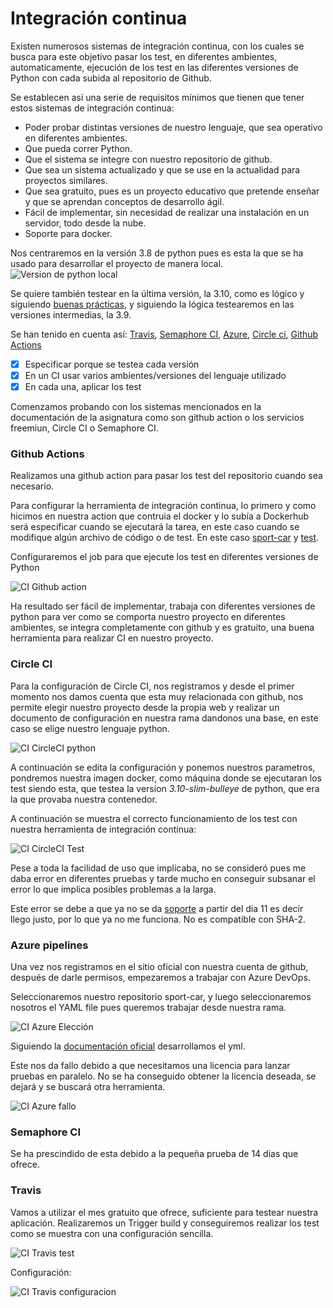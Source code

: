 # Integración continua

Existen numerosos sistemas de integración continua, con los cuales se busca para este objetivo pasar los test, en diferentes ambientes, automaticamente, ejecución de los test en las diferentes versiones de Python con cada subida al repositorio de Github.

Se establecen así una serie de requisitos mínimos que tienen que tener estos sistemas de integración continua:
* Poder probar distintas versiones de nuestro lenguaje, que sea operativo en diferentes ambientes.
* Que pueda correr Python.
* Que el sistema se integre con nuestro repositorio de github.
* Que sea un sistema actualizado y que se use en la actualidad para proyectos similares.
* Que sea gratuito, pues es un proyecto educativo que pretende enseñar y que se aprendan conceptos de desarrollo ágil.
* Fácil de implementar, sin necesidad de realizar una instalación en un servidor, todo desde la nube.
* Soporte para docker.

Nos centraremos en la versión 3.8 de python pues es esta la que se ha usado para desarrollar el proyecto de manera local.
![Version de python local](/docs/imagenes/version_python_local.png "Version de python local")

Se quiere también testear en la última versión, la 3.10, como es lógico y siguiendo [buenas prácticas](https://blog.sqreen.com/top-10-python-security-best-practices/), y siguiendo la lógica testearemos en las versiones intermedias, la 3.9.

Se han tenido en cuenta así: 
[Travis](https://travis-ci.org/), 
[Semaphore CI](https://semaphoreci.com/), 
[Azure](https://azure.microsoft.com/es-es/), 
[Circle ci](https://circleci.com/), 
[Github Actions](https://github.com/argelion14/Sport-car/blob/Objetivo6/.github/workflows/testear.yml)

* [X] Especificar porque se testea cada versión
* [X] En un CI usar varios ambientes/versiones del lenguaje utilizado
* [X] En cada una, aplicar los test

Comenzamos probando con los sistemas mencionados en la documentación de la asignatura como son github action o los servicios freemiun, Circle CI o Semaphore CI.

### Github Actions

Realizamos una github action para pasar los test del repositorio cuando sea necesario.

Para configurar la herramienta de integración continua, lo primero y como hicimos en nuestra action que contruia el docker y lo subía a Dockerhub será especificar cuando se ejecutará la tarea, en este caso cuando se modifique algún archivo de código o de test. En este caso [sport-car](https://github.com/argelion14/Sport-car/tree/Objetivo6/sportcar) y [test](https://github.com/argelion14/Sport-car/tree/Objetivo6/test).

Configuraremos el job para que ejecute los test en diferentes versiones de Python
 
![CI Github action](/docs/imagenes/CI_Github-action.png "CI Github action")

Ha resultado ser fácil de implementar, trabaja con diferentes versiones de python para ver como se comporta nuestro proyecto en diferentes ambientes, se integra completamente con github y es gratuito, una buena herramienta para realizar CI en nuestro proyecto.

### Circle CI

Para la configuración de Circle CI, nos registramos y desde el primer momento nos damos cuenta que esta muy relacionada con github, nos permite elegir nuestro proyecto desde la propia web y realizar un documento de configuración en nuestra rama dandonos una base, en este caso se elige nuestro lenguaje python.

![CI CircleCI python](/docs/imagenes/CI_circleCI_python.png "CI CircleCI python")

A continuación se edita la configuración y ponemos nuestros parametros, pondremos nuestra imagen docker, como máquina donde se ejecutaran los test siendo esta, que testea la version *3.10-slim-bulleye* de python, que era la que provaba nuestra contenedor.

A continuación se muestra el correcto funcionamiento de los test con nuestra herramienta de integración continua:

![CI CircleCI Test](imagenes/CI_circleCI_test.png "CI CircleCI Test")

Pese a toda la facilidad de uso que implicaba, no se consideró pues me daba error en diferentes pruebas y tarde mucho en conseguir subsanar el error lo que implica posibles problemas a la larga.

Este error se debe a que ya no se da [soporte](https://github.blog/2021-09-01-improving-git-protocol-security-github/#libgit2-and-other-git-clients) a partir del dia 11 es decir llego justo, por lo que ya no me funciona. No es compatible con SHA-2.

### Azure pipelines

Una vez nos registramos en el sitio oficial con nuestra cuenta de github, después de darle permisos, empezaremos a trabajar con Azure DevOps.

Seleccionaremos nuestro repositorio sport-car, y luego seleccionaremos nosotros el YAML file pues queremos trabajar desde nuestra rama.

![CI Azure Elección](/docs/imagenes/CI_AzureCI_Eleccion.png "CI Azure Elección")

Siguiendo la [documentación oficial](https://docs.microsoft.com/es-es/azure/devops/pipelines/ecosystems/python?view=azure-devops) desarrollamos el yml.

Este nos da fallo debido a que necesitamos una licencia para lanzar pruebas en paralelo. No se ha conseguido obtener la licencia deseada, se dejará y se buscará otra herramienta.

![CI Azure fallo](/docs/imagenes/CI_AzureCI_Fallo.png "CI Azure fallo")

### Semaphore CI

Se ha prescindido de esta debido a la pequeña prueba de 14 dias que ofrece.

### Travis

Vamos a utilizar el mes gratuito que ofrece, suficiente para testear nuestra aplicación. Realizaremos un Trigger build y conseguiremos realizar los test como se muestra con una configuración sencilla.

![CI Travis test](/docs/imagenes/CI_Travis_Test.png "CI Travis test")

Configuración:

![CI Travis configuracion](/docs/imagenes/CI_Travis_Configuracion.png "CI Travis configuración")
